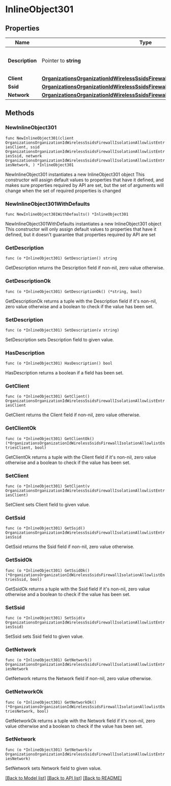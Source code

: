 # InlineObject301

## Properties

Name | Type | Description | Notes
------------ | ------------- | ------------- | -------------
**Description** | Pointer to **string** | The description of mac address | [optional] 
**Client** | [**OrganizationsOrganizationIdWirelessSsidsFirewallIsolationAllowlistEntriesClient**](OrganizationsOrganizationIdWirelessSsidsFirewallIsolationAllowlistEntriesClient.md) |  | 
**Ssid** | [**OrganizationsOrganizationIdWirelessSsidsFirewallIsolationAllowlistEntriesSsid**](OrganizationsOrganizationIdWirelessSsidsFirewallIsolationAllowlistEntriesSsid.md) |  | 
**Network** | [**OrganizationsOrganizationIdWirelessSsidsFirewallIsolationAllowlistEntriesNetwork**](OrganizationsOrganizationIdWirelessSsidsFirewallIsolationAllowlistEntriesNetwork.md) |  | 

## Methods

### NewInlineObject301

`func NewInlineObject301(client OrganizationsOrganizationIdWirelessSsidsFirewallIsolationAllowlistEntriesClient, ssid OrganizationsOrganizationIdWirelessSsidsFirewallIsolationAllowlistEntriesSsid, network OrganizationsOrganizationIdWirelessSsidsFirewallIsolationAllowlistEntriesNetwork, ) *InlineObject301`

NewInlineObject301 instantiates a new InlineObject301 object
This constructor will assign default values to properties that have it defined,
and makes sure properties required by API are set, but the set of arguments
will change when the set of required properties is changed

### NewInlineObject301WithDefaults

`func NewInlineObject301WithDefaults() *InlineObject301`

NewInlineObject301WithDefaults instantiates a new InlineObject301 object
This constructor will only assign default values to properties that have it defined,
but it doesn't guarantee that properties required by API are set

### GetDescription

`func (o *InlineObject301) GetDescription() string`

GetDescription returns the Description field if non-nil, zero value otherwise.

### GetDescriptionOk

`func (o *InlineObject301) GetDescriptionOk() (*string, bool)`

GetDescriptionOk returns a tuple with the Description field if it's non-nil, zero value otherwise
and a boolean to check if the value has been set.

### SetDescription

`func (o *InlineObject301) SetDescription(v string)`

SetDescription sets Description field to given value.

### HasDescription

`func (o *InlineObject301) HasDescription() bool`

HasDescription returns a boolean if a field has been set.

### GetClient

`func (o *InlineObject301) GetClient() OrganizationsOrganizationIdWirelessSsidsFirewallIsolationAllowlistEntriesClient`

GetClient returns the Client field if non-nil, zero value otherwise.

### GetClientOk

`func (o *InlineObject301) GetClientOk() (*OrganizationsOrganizationIdWirelessSsidsFirewallIsolationAllowlistEntriesClient, bool)`

GetClientOk returns a tuple with the Client field if it's non-nil, zero value otherwise
and a boolean to check if the value has been set.

### SetClient

`func (o *InlineObject301) SetClient(v OrganizationsOrganizationIdWirelessSsidsFirewallIsolationAllowlistEntriesClient)`

SetClient sets Client field to given value.


### GetSsid

`func (o *InlineObject301) GetSsid() OrganizationsOrganizationIdWirelessSsidsFirewallIsolationAllowlistEntriesSsid`

GetSsid returns the Ssid field if non-nil, zero value otherwise.

### GetSsidOk

`func (o *InlineObject301) GetSsidOk() (*OrganizationsOrganizationIdWirelessSsidsFirewallIsolationAllowlistEntriesSsid, bool)`

GetSsidOk returns a tuple with the Ssid field if it's non-nil, zero value otherwise
and a boolean to check if the value has been set.

### SetSsid

`func (o *InlineObject301) SetSsid(v OrganizationsOrganizationIdWirelessSsidsFirewallIsolationAllowlistEntriesSsid)`

SetSsid sets Ssid field to given value.


### GetNetwork

`func (o *InlineObject301) GetNetwork() OrganizationsOrganizationIdWirelessSsidsFirewallIsolationAllowlistEntriesNetwork`

GetNetwork returns the Network field if non-nil, zero value otherwise.

### GetNetworkOk

`func (o *InlineObject301) GetNetworkOk() (*OrganizationsOrganizationIdWirelessSsidsFirewallIsolationAllowlistEntriesNetwork, bool)`

GetNetworkOk returns a tuple with the Network field if it's non-nil, zero value otherwise
and a boolean to check if the value has been set.

### SetNetwork

`func (o *InlineObject301) SetNetwork(v OrganizationsOrganizationIdWirelessSsidsFirewallIsolationAllowlistEntriesNetwork)`

SetNetwork sets Network field to given value.



[[Back to Model list]](../README.md#documentation-for-models) [[Back to API list]](../README.md#documentation-for-api-endpoints) [[Back to README]](../README.md)


